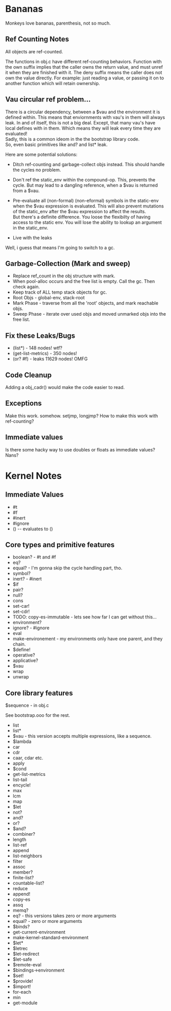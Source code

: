 Bananas
===================

Monkeys love bananas, parenthesis, not so much.

Ref Counting Notes
--------------------
All objects are ref-counted.

The functions in obj.c have different ref-counting behaviors.
Function with the own suffix implies that the caller owns the return value, 
and must unref it when they are finished with it.
The deny suffix means the caller does not own the value directly. 
For example: just reading a value, or passing it on to another function which 
will retain ownership.

Vau circular ref problem...
-----------------------------
There is a circular dependency, between a $vau and the environment it is defined within.
This means that enviornments with vau's in them will always leak.
In and of itself, this is not a big deal.  Except, that many vau's have local defines with in them.
Which means they will leak every time they are evaluated!  
Sadly, this is a common ideom in the the bootstrap library code.  
So, even basic primitives like and? and list* leak.

Here are some potential solutions:

  * Ditch ref-counting and garbage-collect objs instead.  This should handle
    the cycles no problem.
    
  * Don't ref the static_env within the compound-op.  This, prevents the cycle.
    But may lead to a dangling reference, when a $vau is returned from a $vau.
    
  * Pre-evaluate all (non-formal) (non-eformal) symbols in the static-env when
    the $vau expression is evaluated.  This will also prevent mutations of the static_env
    after the $vau expression to affect the results.  
    But there's a definite difference. You loose the flexibilty of having access to the
    static env. You will lose the ability to lookup an argument in the static_env.

  * Live with the leaks
  
Well, i guess that means I'm going to switch to a gc.

Garbage-Collection (Mark and sweep)
----------------------
* Replace ref_count in the obj structure with mark.
* When pool-alloc occurs and the free list is empty. Call the gc. Then check again.
* Keep track of ALL temp stack objects for gc.
* Root Objs - global-env, stack-root
* Mark Phase - traverse from all the 'root' objects, and mark reachable objs.
* Sweep Phase - iterate over used objs and moved unmarked objs into the free list.

Fix these Leaks/Bugs
-----------------
* (list*) - 148 nodes! wtf?
* (get-list-metrics) - 350 nodes!
* (or? #f) - leaks 11629 nodes! OMFG

Code Cleanup
----------------
Adding a obj_cadr() would make the code easier to read.

Exceptions
----------------
Make this work. somehow. setjmp, longjmp?
How to make this work with ref-counting?

Immediate values
-------------------
Is there some hacky way to use doubles or floats as immediate values?  Nans?

Kernel Notes
====================

Immediate Values
--------------------
* #t
* #f
* #inert
* #ignore 
* ()  -- evaluates to ()

Core types and primitive features
------------------------------------
* boolean? - #t and #f
* eq?
* equal? - I'm gonna skip the cycle handling part, tho.
* symbol?
* inert? - #inert
* $if
* pair?
* null?
* cons
* set-car!
* set-cdr!
* TODO: copy-es-immutable - lets see how far I can get without this...
* environment?
* ignore? - #ignore
* eval
* make-environement - my environments only have one parent, and they chain.
* $define!
* operative?
* applicative?
* $vau
* wrap
* unwrap

Core library features
------------------------------
$sequence - in obj.c

See bootstrap.ooo for the rest.

* list
* list*
* $vau - this version accepts multiple expressions, like a sequence.
* $lambda
* car
* cdr
* caar, cdar etc.
* apply
* $cond
* get-list-metrics
* list-tail
* encycle!
* max
* lcm
* map
* $let
* not?
* and?
* or?
* $and?
* combiner?
* length
* list-ref
* append
* list-neighbors
* filter
* assoc
* member?
* finite-list?
* countable-list?
* reduce
* append!
* copy-es
* assq
* memq?
* eq? - this versions takes zero or more arguments
* equal? - zero or more arguments
* $binds?
* get-current-environment
* make-kernel-standard-environment
* $let*
* $letrec
* $let-redirect
* $let-safe
* $remote-eval
* $bindings->environment
* $set!
* $provide!
* $import!
* for-each
* min
* get-module


